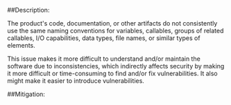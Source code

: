 ##Description:

The product's code, documentation, or other artifacts do not consistently use the same naming conventions for variables, callables, groups of related callables, I/O capabilities, data types, file names, or similar types of elements.

This issue makes it more difficult to understand and/or maintain the software due to inconsistencies, which indirectly affects security by making it more difficult or time-consuming to find and/or fix vulnerabilities. It also might make it easier to introduce vulnerabilities.

##Mitigation:
